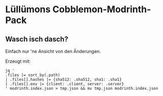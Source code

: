 # Lüllümons Cobblemon-Modrinth-Pack

## Wasch isch dasch?

Einfach nur 'ne Ansicht von den Änderungen.

Erzeugt mit:

    jq '
    .files |= sort_by(.path)
    | .files[].hashes |= {sha512: .sha512, sha1: .sha1}
    | .files[].env |= {client: .client, server: .server}
    ' modrinth.index.json > tmp.json && mv tmp.json modrinth.index.json

